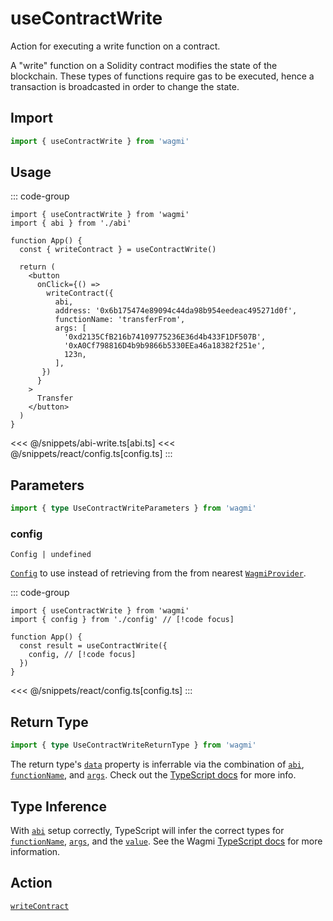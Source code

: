 <script setup>
const packageName = 'wagmi'
const actionName = 'writeContract'
const typeName = 'WriteContract'
const mutate = 'writeContract'
const TData = 'WriteContractReturnType'
const TError = 'WriteContractError'
const TVariables = 'WriteContractVariables'
</script>

# useContractWrite

Action for executing a write function on a contract.

A "write" function on a Solidity contract modifies the state of the blockchain. These types of functions require gas to be executed, hence a transaction is broadcasted in order to change the state.

## Import

```ts
import { useContractWrite } from 'wagmi'
```

## Usage

::: code-group

```tsx [index.tsx]
import { useContractWrite } from 'wagmi'
import { abi } from './abi'

function App() {
  const { writeContract } = useContractWrite()

  return (
    <button 
      onClick={() => 
        writeContract({ 
          abi,
          address: '0x6b175474e89094c44da98b954eedeac495271d0f',
          functionName: 'transferFrom',
          args: [
            '0xd2135CfB216b74109775236E36d4b433F1DF507B',
            '0xA0Cf798816D4b9b9866b5330EEa46a18382f251e',
            123n,
          ],
       })
      }
    >
      Transfer
    </button>
  )
}
```

<<< @/snippets/abi-write.ts[abi.ts]
<<< @/snippets/react/config.ts[config.ts]
:::

<!-- TODO: Usage for simulating before -->

<!-- TODO: Usage for estimating gas before -->

## Parameters

```ts
import { type UseContractWriteParameters } from 'wagmi'
```

### config

`Config | undefined`

[`Config`](/react/api/createConfig#config) to use instead of retrieving from the from nearest [`WagmiProvider`](/react/WagmiProvider).

::: code-group

```tsx [index.tsx]
import { useContractWrite } from 'wagmi'
import { config } from './config' // [!code focus]

function App() {
  const result = useContractWrite({
    config, // [!code focus]
  })
}
```

<<< @/snippets/react/config.ts[config.ts]
:::

<!--@include: @shared/mutation-options.md-->

## Return Type

```ts
import { type UseContractWriteReturnType } from 'wagmi'
```

The return type's [`data`](#data) property is inferrable via the combination of [`abi`](#abi), [`functionName`](#functionname), and [`args`](#args). Check out the [TypeScript docs](/react/typescript#const-assert-abis-typed-data) for more info.

<!--@include: @shared/mutation-result.md-->

<!--@include: @shared/mutation-imports.md-->

## Type Inference

With [`abi`](/core/api/actions/writeContract#abi) setup correctly, TypeScript will infer the correct types for [`functionName`](/core/api/actions/writeContract#functionname), [`args`](/core/api/actions/writeContract#args), and the [`value`](#value). See the Wagmi [TypeScript docs](/react/typescript) for more information.

## Action

[`writeContract`](/core/api/actions/writeContract)
